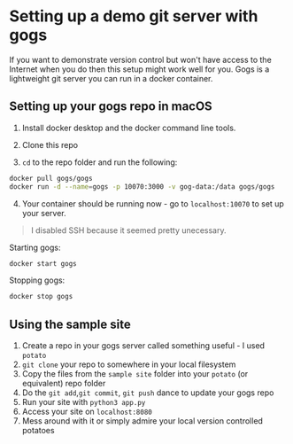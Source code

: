 # Setting up a demo git server with gogs

If you want to demonstrate version control but won't have access to the Internet when you do then this setup might work well for you. Gogs is a lightweight git server you can run in a docker container.

## Setting up your gogs repo in macOS

1. Install docker desktop and the docker command line tools.

2. Clone this repo

3. `cd` to the repo folder and run the following:

```sh
docker pull gogs/gogs
docker run -d --name=gogs -p 10070:3000 -v gog-data:/data gogs/gogs
```

4. Your container should be running now - go to `localhost:10070` to set up your server.

> I disabled SSH because it seemed pretty unecessary.

Starting gogs:

```sh
docker start gogs
```

Stopping gogs:

```sh
docker stop gogs
```

## Using the sample site

1. Create a repo in your gogs server called something useful - I used `potato`
1. `git clone` your repo to somewhere in your local filesystem
1. Copy the files from the `sample site` folder into your `potato` (or equivalent) repo folder
1. Do the `git add`,`git commit`, `git push` dance to update your gogs repo
1. Run your site with `python3 app.py`
1. Access your site on `localhost:8080`
1. Mess around with it or simply admire your local version controlled potatoes
